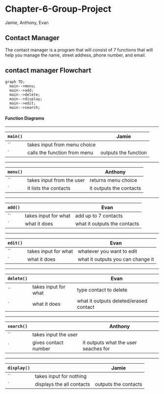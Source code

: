 # Chapter-6-Group-Project
Jamie, Anthony, Evan
## Contact Manager
The contact manager is a program that will consist of 7 functions that will help you manage the name, street address, phone number, and email.
## contact manager Flowchart
```mermaid
graph TD;
  main-->menu;
  main-->add;
  main-->delete;
  main-->display;
  main-->edit;
  main-->search;

```

#### Function Diagrams


***
| `main()`    |               |   Jamie     |
| ------------------ | ------------- | ----------- |
| ``    | takes input from menu choice  |              |
| `    | calls the function from menu | outputs the function         |
***
| `menu()`    |               |   Anthony     |
| ------------------ | ------------- | ----------- |
| ``    | takes input from the user  |   returns menu choice           |
| `    | it lists the contacts | it outputs the contacts |
***
| `add()`    |               |   Evan     |
| ------------------ | ------------- | ----------- |
| ``    | takes input for what  | add up to 7 contacts |
| `    | what it does  | what it outputs  the contacts |
***
| `edit()`    |               |   Evan     |
| ------------------ | ------------- | ----------- |
| ``    | takes input for what  |whatever you want to edit |
| `    | what it does  | what it outputs  you can change it |
***
| `delete()`    |               |   Evan     |
| ------------------ | ------------- | ----------- |
| ``    | takes input for what  | type contact to delete |
| `    | what it does  | what it outputs   deleted/erased contact |
***
| `search()`    |               |   Anthony     |
| ------------------ | ------------- | ----------- |
| ``    | takes input the user  |              |
| `    | gives contact number  | it outputs what the user seaches for |
***
| `display()`    |               |   Jamie     |
| ------------------ | ------------- | ----------- |
| ``    | takes input for nothing  |              |
| `    | displays the all contacts  | outputs the contacts         |
